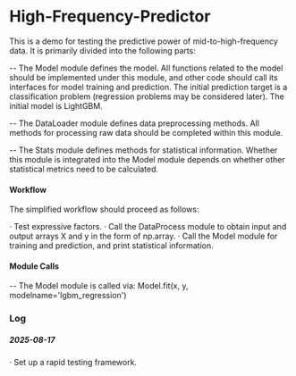 # High-Frequency-Predictor

This is a demo for testing the predictive power of mid-to-high-frequency data. It is primarily divided into the following parts:

-- The Model module defines the model. All functions related to the model should be implemented under this module, and other code should call its interfaces for model training and prediction. The initial prediction target is a classification problem (regression problems may be considered later). The initial model is LightGBM.

-- The DataLoader module defines data preprocessing methods. All methods for processing raw data should be completed within this module.

-- The Stats module defines methods for statistical information. Whether this module is integrated into the Model module depends on whether other statistical metrics need to be calculated.

#### Workflow

The simplified workflow should proceed as follows:

· Test expressive factors.
· Call the DataProcess module to obtain input and output arrays X and y in the form of np.array.
· Call the Model module for training and prediction, and print statistical information.

#### Module Calls

-- The Model module is called via:
Model.fit(x, y, modelname='lgbm_regression')

### Log

##### 2025-08-17

· Set up a rapid testing framework.
